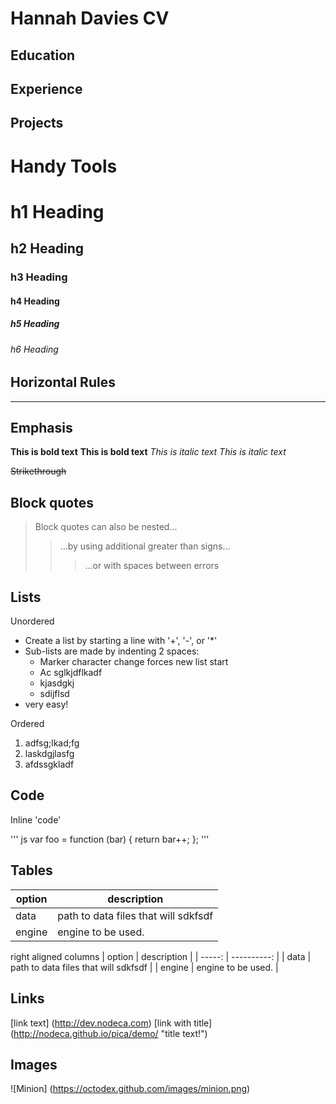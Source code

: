 # Hannah Davies CV

## Education

## Experience

## Projects


# Handy Tools
# h1 Heading
## h2 Heading
### h3 Heading
#### h4 Heading
##### h5 Heading
###### h6 Heading

## Horizontal Rules

____

## Emphasis
**This is bold text**
__This is bold text__
*This is italic text*
_This is italic text_

~~Strikethrough~~

## Block quotes
> Block quotes can also be nested...
> > ...by using additional greater than signs...
> > > ...or with spaces between errors

## Lists 

Unordered
+ Create a list by starting a line with '+', '-', or '*'
+ Sub-lists are made by indenting 2 spaces:
  - Marker character change forces new list start
  * Ac sglkjdflkadf
  * kjasdgkj
  - sdijflsd
+ very easy!

Ordered

1. adfsg;lkad;fg
2. laskdgjlasfg
3. afdssgkladf

## Code
Inline 'code'

''' js
var foo = function (bar) {
  return bar++;
};
'''

## Tables
| option | description |
| ------ | ----------- |
| data   | path to data files that will sdkfsdf |
| engine | engine to be used. |

right aligned columns
| option | description |
| -----: | ----------: |
| data   | path to data files that will sdkfsdf |
| engine | engine to be used. |


## Links
[link text] (http://dev.nodeca.com)
[link with title] (http://nodeca.github.io/pica/demo/ "title text!")

## Images
![Minion] (https://octodex.github.com/images/minion.png)



